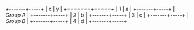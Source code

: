 
+-------+-----+
| x     | y   |
+=======+=====+
| *1*   | a   |
+-------+-----+
| *_Group A_* |
+-------+-----+
| *2*   | b   |
+-------+-----+
| 3     | c   |
+-------+-----+
| _Group B_   |
+-------+-----+
| 4     | d   |
+-------+-----+ 
